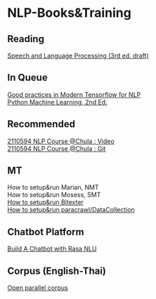 # NLP-Books&Training 

## Reading
[Speech and Language Processing (3rd ed. draft)](https://web.stanford.edu/~jurafsky/slp3/)<br/>

## In Queue
[Good practices in Modern Tensorflow for NLP](http://nbviewer.jupyter.org/github/roamanalytics/roamresearch/blob/master/BlogPosts/Modern_TensorFlow/modern-tensorflow.ipynb)<br/>
[Python Machine Learning, 2nd Ed.](https://github.com/rasbt/python-machine-learning-book-2nd-edition)<br/>

## Recommended
[2110594 NLP Course @Chula : Video](https://www.youtube.com/watch?v=yTYo6XJjMzY&list=PLcBOyD1N1T-NP11DsVK9XcN54rvfGBb96)<br/>
[2110594 NLP Course @Chula : Git](https://github.com/ekapolc/nlp_course)<br/>

## MT
How to setup&run Marian, NMT<br/>
How to setup&run Mosess, SMT<br/>
[How to setup&run Bitexter](https://github.com/bitextor/bitextor/releases/tag/v6.0.0-rc.1)<br/>
[How to setup&run paracrawl/DataCollection](https://github.com/paracrawl/DataCollection/blob/master/INSTALL.md)

## Chatbot Platform
[Build A Chatbot with Rasa NLU](https://blog.spg.ai/build-a-chatbot-with-rasa-nlu-dc2bfb55edb2)

## Corpus (English-Thai)
[Open parallel corpus](http://opus.nlpl.eu)
